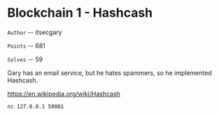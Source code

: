 # Blockchain 1 - Hashcash

`Author` -- itsecgary

`Points` -- 681

`Solves` -- 59

Gary has an email service, but he hates spammers, so he implemented Hashcash.

https://en.wikipedia.org/wiki/Hashcash

`nc 127.0.0.1 50001`


